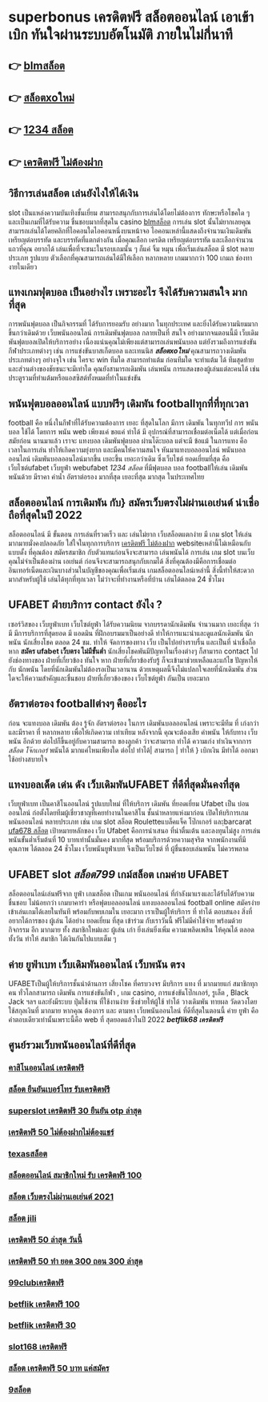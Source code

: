# superbonus เครดิตฟรี  สล็อตออนไลน์  เอาเข้า  เบิก  ทันใจผ่านระบบอัตโนมัติ  ภายในไม่กี่นาที 

## 👉 [blmสล็อต](https://bio.link/tisawago)
## 👉 [สล็อตxoใหม่](https://mabet.net/register/)
## 👉 [1234 สล็อต](https://member.mabet.net/?action=login)
## 👉 [เครดิตฟรี ไม่ต้องฝาก](https://mabet.net/20-free-100/)

## วิธีการเล่นสล็อต เล่นยังไงให้ได้เงิน
 slot เป็นแหล่งความบันเทิงชั้นเยี่ยม สามารถสนุกกับการเล่นได้โดยไม่ต้องการ ทักษะหรือโชคใด ๆ และเป็นเกมที่ได้รับความ ชื่นชอบมากที่สุดใน casino [blmสล็อต](https://mabet.net/register/)  การเล่น slot นั้นไม่ยากเลยคุณสามารถเล่นได้โดยคลิกที่ไอคอนใดไอคอนหนึ่งบนหน้าจอ ไอคอนเหล่านี้แสดงถึงจำนวนเงินเดิมพัน  เหรียญต่อบรรทัด และบรรทัดที่แตกต่างกัน  เมื่อคุณเลือก เครดิต   เหรียญต่อบรรทัด และเลือกจำนวนแถวที่คุณ อยากได้ เล่นเพื่อที่จะชนะในรอบเกมนั้น ๆ ก็แค่ จิ้ม หมุน  เพื่อเริ่มเล่นสล็อต มี slot หลายประเภท รูปแบบ ตัวเลือกที่คุณสามารถเล่นได้มีให้เลือก หลากหลาย เกมมากกว่า 100 เกมภ ช่องทางายในเดียว

## แทงเกมฟุตบอล  เป็นอย่างไร  เพราะอะไร จึงได้รับความสนใจ มากที่สุด

การพนันฟุตบอล  เป็นกิจกรรมที่ ได้รับการยอมรับ  อย่างมาก ในทุกประเทศ และยิ่งได้รับความนิยมมากขึ้นกว่าเดิมด้วย  เว็บพนันออนไลน์  การเดิมพันฟุตบอล กลายเป็นที่ สนใจ อย่างมากจนตอนนี้มี  เว็บเดิมพันฟุตบอลเปิดให้บริการอย่าง เนื่องแน่นคุณไม่เพียงแต่สามารถเล่นพนันบอล แต่ยังรวมถึงการแข่งขัน กีฬาประเภทต่างๆ เช่น การแข่งขันบาสเก็ตบอล และเทนนิส ***สล็อตxoใหม่*** คุณสามารถวางเดิมพัน ประเภทต่างๆ อย่างจุใจ เช่น ใครจะ win ทีมใด สามารถทำแต้ม ก่อนทีมใด จะทำแต้ม ได้ ทีมสุดท้าย และส่วนต่างของชัยชนะจะมีเท่าใด คุณยังสามารถเดิมพัน เล่นพนัน การแสดงของผู้เล่นแต่ละคนได้ เช่น ประตูรวมที่ทำแต้มหรือแอสซิสต์ทั้งหมดที่ทำในแข่งขัน

##  พนันฟุตบอลออนไลน์  แบบฟรีๆ  เดิมพัน  footballทุกที่ที่ทุกเวลา

 football คือ หนึ่งในกีฬาที่ได้รับความต้องการ เยอะ ที่สุดในโลก มีการ เดิมพัน ในทุกทวีป การ พนันบอล ใช้ได้ โดยการ  พนัน   web  เพียงแค่ ขอแค่ ทำได้ มี อุปกรณ์ที่สามารถเชื่อมต่อเน็ตได้ แต่เมื่อก่อน สมัยก่อน นานมาแล้ว เราจะ แทงบอล เดิมพันฟุตบอล  ผ่านโต๊ะบอล แต่จะมี ข้อแม้ ในการแทง  คือ  เวลาในการเล่น ทำให้เกิดความยุ่งยาก และมีคนให้ความสนใจ หันมาแทงบอลออนไลน์ พนันบอลออนไลน์ เดิมพันบอลออนไลน์มากขึ้น เยอะขึ้น เยอะกว่าเดิม ซึ่งเว็บไชต์   ยอดเยี่ยมที่สุด  คือ เว็บไซต์ufabet เว็บยูฟ่า webufabet *1234 สล็อต* ที่มีฟุตบอล บอล footballให้เล่น เดิมพัน พนันด้วย มีราคา ค่าน้ำ อัตราต่อรอง มากที่สุด เยอะที่สุด มากสุด ในประเทศไทย



## สล็อตออนไลน์ การเดิมพัน กับ} สมัครเว็บตรงไม่ผ่านเอเย่นต์   น่าเชื่อถือที่สุดในปี 2022 

 สล็อตออนไลน์  มี ขั้นตอน การเล่นที่รวดเร็ว  และ เล่นไม่ยาก เว็บสล็อตแตกง่าย มี เกม slot ให้เล่นมากมายมั่งคงปลอดภัย ใส่ใจในทุกการบริการ [เครดิตฟรี ไม่ต้องฝาก](https://mabet.net/) websiteเหล่านี้ไม่เหมือนกับแบบดั้ง ที่คุณต้อง สมัครสมาชิก กับตัวแทนก่อนจึงจะสามารถ เล่นพนันได้ การเล่น เกม slot บนเว็บ คุณไม่จำเป็นต้องผ่าน เอเย่นต์ ก่อนจึงจะสามารถสนุกกับเกมได้ สิ่งที่คุณต้องมีคือการเชื่อมต่ออินเทอร์เน็ตและเงินบางส่วนในบัญชีของคุณเพื่อเริ่มเล่น เกมสล็อตออนไลน์เหล่านี้ สิ่งนี้ทำให้สะดวกมากสำหรับผู้ใช้ เล่นได้ทุกที่ทุกเวลา ไม่ว่าจะที่ทำงานหรือที่บ้าน เล่นได้ตลอด 24 ชั่วโมง

## UFABET ฝ่ายบริการ  contact ยังไง ?

 เซอร์วิสของ เว็บยูฟ่าเบท เว็บไซต์ยูฟ่า  ได้รับความนิยม จากบรรดานักเดิมพัน  จำนวนมาก เยอะที่สุด  ว่ามี มีการบริการที่สุดยอด  มี แอดมิน ที่ฝึกอบรมมาเป็นอย่างดี ทำให้การแนะนำและดูแลนักเดิมพัน นักพนัน นักเสี่ยงโชค  ตลอด 24 ชม.  ทำให้ จัดการของทาง เว็บ เป็นไปอย่างราบรื่น และเป็นที่  น่าเชื่อถือ หาก  **สมัคร ufabet เว็บตรง ไม่มีขั้นต่ำ** นักเสี่ยงโชคพันมีปัญหาในเรื่องต่างๆ ก็สามารถ  contact  ไปยังช่องทางของ ฝ่ายที่เกี่ยวข้อง  ทันใจ หาก ฝ่ายที่เกี่ยวข้องรับรู้  ก็จะเข้ามาช่วยเหลือและแก้ไข ปัญหาให้กับ นักพนัน  โดยที่นักเดิมพันไม่ต้องรอเป็นเวลานาน ด้วยเหตุผลนี้จึงไม่แปลกใจเลยที่นักเดิมพัน ส่วนใดจะให้ความสำคัญและชื่นชอบ ฝ่ายที่เกี่ยวข้องของ เว็บไซต์ยูฟ่า กันเป็น  เยอะมาก 


##  อัตราต่อรอง footballต่างๆ คืออะไร 

ก่อน จะแทงบอล เดิมพัน  ต้อง  รู้จัก   อัตราต่อรอง ในการ เดิมพันบอลออนไลน์ เพราะจะมีทีม ที่ เก่งกว่า และมีราคา ที่ หลากหลาย เพื่อให้เกิดความ เท่าเทียม   หลังจากนี้  คุณจะต้องเสีย  ค่าพนัน  ให้กับทาง  เว็บพนัน อีกด้วย ต่อไปก็ขึ้นอยู่กับความสามารถ  ของลูกค้า  ว่าจะสามารถ ทำได้ ความเก่ง ทำเงินจากการ  *สล็อต โจ๊กเกอร์* พนันได้ มากแค่ไหนเพียงใด  ต่อไป  ทำได้| สามารถ | ทำให้ }  เบิกเงิน   มีทำได้ ออกมา  ใช้อย่างสบายใจ

## แทงบอลเด็ด เด่น ดัง เว็บเดิมพันUFABET ที่ดีที่สุดมั่นคงที่สุด

 เว็บยูฟ่าเบท  เป็นคาสิโนออนไลน์ รูปแบบใหม่ ที่ให้บริการ เดิมพัน ที่ยอดเยี่ยม Ufabet เป็น บ่อนออนไลน์ ก่อตั้งโดยทีมผู้เชี่ยวชาญที่เคยทำงานในคาสิโน  ชั้นนำหลายแห่งมาก่อน เปิดให้บริการเกม พนันออนไลน์ หลายประเภท  เช่น เกม slot สล็อต Rouletteแบล็คแจ็ค  โป๊กเกอร์ และฺbarcarat [ufa678 สล็อต](https://mabet.net/credit-free-100/)  เป้าหมายหลักของ เว็บ Ufabet คือการนำเสนอ ที่น่าตื่นเต้น และลงทุนไม่สูง  การเล่นพนันขั้นต่ำเริ่มต้นที่ 10 บาทเท่านั้นมั่นคง มากที่สุด พร้อมบริการด้วยความสุจริต  จากพนักงานที่มีคุณภาพ ได้ตลอด 24 ชั่วโมง  เว็บพนันยูฟ่าเบท  จึงเป็นเว็บไซต์ ที่ ผู้ชื่นชอบเล่นพนัน ไม่ควรพลาด

## UFABET slot  *สล็อต799*  เกม์สล็อต เกมค่าย UFABET

 สล็อตออนไลน์เล่นฟรีจาก ยูฟ่า เกมสล็อต เป็นเกม พนันออนไลน์ ที่กำลังมาแรงและได้รับได้รับความชื่นชอบ ไม่น้อยกว่า  เกมบาคาร่า  หรือฟุตบอลออนไลน์ แทงบอลออนไลน์ football online  สมัครง่าย เข้าเล่นเกมได้เลยในทันที พร้อมกับพบเกมใน เยอะมาก เราเป็นผู้ให้บริการ ที่ ทำได้ ตอบสนอง  สิ่งที่อยากได้การของ ผู้เล่น ได้อย่าง ยอดเยี่ยม ที่สุด  เข้าร่วม กับเราวันนี้ ฟรีไม่มีค่าใช้จ่าย พร้อมด้วยกิจกรรม อีก มากมาย  ทั้ง สมาชิกใหม่และ ผู้เล่น เก่า ยิ่งเล่นยิ่งเพิ่ม ความเพลิดเพลิน ให้คุณได้ ตลอดทั้งวัน  ทำให้ สมาชิก ได้เงินกันไปแบบเต็ม ๆ


## ค่าย ยูฟ่าเบท  เว็บเดิมพันออนไลน์   เว็บพนัน ตรง   

UFABETเป็นผู้ให้บริการชั้นนำด้านการ เสี่ยงโชค ที่ครบวงจร มีบริการ แทง ที่ มากมายแก่ สมาชิกทุกคน ทั่วโลกสามารถ  เดิมพัน การแข่งขันกีฬา , เกม casino, การแข่งขันโป๊กเกอร์, รูเล็ต ,  Black Jack ฯลฯ และยังมีระบบ  ปุ่มใช้งาน ที่ใช้งานง่าย ซึ่งช่วยให้ผู้ใช้  ทำได้ วางเดิมพัน ทายผล วัดดวงโดยใช้สกุลเงินที่ มากมาย  หากคุณ ต้องการ  และ  ตามหา เว็บพนันออนไลน์  ที่ดีที่สุดในตอนนี้ ค่าย  ยูฟ่า คือคำตอบเดียวเท่านั้นเพราะนี้คือ web ที่  สุดยอดแล้วในปี 2022 ***betflik68 เครดิตฟรี***

## ศูนย์รวมเว็บพนันออนไลน์ที่ดีที่สุด

### [คาสิโนออนไลน์ เครดิตฟรี](https://atom.io/themes/MABET.net%20สล็อตเว็บตรง%20mfgame%20เครดิตฟรี%2050%20ล่าสุด%20008%20สล็อต%20สล็อตอตกหนัก%2020รับ100)
### [สล็อต ยืนยันเบอร์โทร รับเครดิตฟรี](https://atom.io/themes/MABET.net%20สล็อตเว็บตรง%20เครดิตฟรี%20กด%20รับ%20เอง%2088%20008%20สล็อต%20สล็อตอตกหนัก%2020รับ100)
### [superslot เครดิตฟรี 30 ยืนยัน otp ล่าสุด](https://atom.io/themes/MABET.net%20สล็อตเว็บตรง%20สล็อต%20ต่าง%20ประเทศ%20008%20สล็อต%20สล็อตอตกหนัก%2020รับ100)
### [เครดิตฟรี 50 ไม่ต้องฝากไม่ต้องแชร์](https://atom.io/themes/MABET.net%20สล็อตเว็บตรง%20สล็อต%20xo%20เว็บตรงไม่ผ่านเอเย่นต์%202021%20008%20สล็อต%20สล็อตอตกหนัก%2020รับ100)
### [texasสล็อต](https://atom.io/themes/MABET.net%20สล็อตเว็บตรง%20slot%20เครดิตฟรี%20008%20สล็อต%20สล็อตอตกหนัก%2020รับ100)
### [สล็อตออนไลน์ สมาชิกใหม่ รับ เครดิตฟรี 100](https://atom.io/themes/MABET.net%20สล็อตเว็บตรง%20สมัคร%20ufabet%20เว็บตรง%20ไม่มีขั้นต่ํา%20008%20สล็อต%20สล็อตอตกหนัก%2020รับ100)
### [สล็อต เว็บตรงไม่ผ่านเอเย่นต์ 2021](https://atom.io/themes/MABET.net%20สล็อตเว็บตรง%20สล็อตpgฝากถอนไม่มีขั้นต่ํา%20008%20สล็อต%20สล็อตอตกหนัก%2020รับ100)
### [สล็อต jili](https://atom.io/themes/MABET.net%20สล็อตเว็บตรง%20jokerslotz999%20เครดิตฟรี%20008%20สล็อต%20สล็อตอตกหนัก%2020รับ100)
### [เครดิตฟรี 50 ล่าสุด วันนี้](https://atom.io/themes/MABET.net%20สล็อตเว็บตรง%20ดาวน์โหลด%20โปรแกรม%20แฮก%20สล็อต%20pg%20ฟรี2021%20008%20สล็อต%20สล็อตอตกหนัก%2020รับ100)
### [เครดิตฟรี 50 ทํา ยอด 300 ถอน 300 ล่าสุด](https://atom.io/themes/MABET.net%20สล็อตเว็บตรง%20hungry%20purry%20888%20เครดิตฟรี%2050%20ฟรี%20008%20สล็อต%20สล็อตอตกหนัก%2020รับ100)
### [99clubเครดิตฟรี](https://atom.io/themes/MABET.net%20สล็อตเว็บตรง%20สล็อต%20888%20008%20สล็อต%20สล็อตอตกหนัก%2020รับ100)
### [betflik เครดิตฟรี 100](https://atom.io/themes/MABET.net%20สล็อตเว็บตรง%20ufa369%20สล็อต%20008%20สล็อต%20สล็อตอตกหนัก%2020รับ100)
### [betflik เครดิตฟรี 30](https://atom.io/themes/MABET.net%20สล็อตเว็บตรง%20jb365%20เครดิตฟรี%20008%20สล็อต%20สล็อตอตกหนัก%2020รับ100)
### [slot168 เครดิตฟรี](https://atom.io/themes/MABET.net%20สล็อตเว็บตรง%20superslot%20เครดิตฟรี%2030%20ไม่ต้องแชร์%20008%20สล็อต%20สล็อตอตกหนัก%2020รับ100)
### [สล็อต เครดิตฟรี 50 บาท แค่สมัคร](https://atom.io/themes/MABET.net%20สล็อตเว็บตรง%20เว็บ%20สล็อต%20168%20008%20สล็อต%20สล็อตอตกหนัก%2020รับ100)
### [9สล็อต](https://atom.io/themes/MABET.net%20สล็อตเว็บตรง%20เครดิตฟรี%20กดรับเอง%20ไม่มี%20เงื่อนไข2021%20008%20สล็อต%20สล็อตอตกหนัก%2020รับ100)
